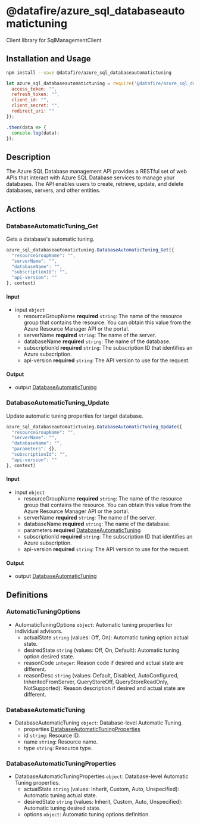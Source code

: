 # @datafire/azure_sql_databaseautomatictuning

Client library for SqlManagementClient

## Installation and Usage
```bash
npm install --save @datafire/azure_sql_databaseautomatictuning
```
```js
let azure_sql_databaseautomatictuning = require('@datafire/azure_sql_databaseautomatictuning').create({
  access_token: "",
  refresh_token: "",
  client_id: "",
  client_secret: "",
  redirect_uri: ""
});

.then(data => {
  console.log(data);
});
```

## Description

The Azure SQL Database management API provides a RESTful set of web APIs that interact with Azure SQL Database services to manage your databases. The API enables users to create, retrieve, update, and delete databases, servers, and other entities.

## Actions

### DatabaseAutomaticTuning_Get
Gets a database's automatic tuning.


```js
azure_sql_databaseautomatictuning.DatabaseAutomaticTuning_Get({
  "resourceGroupName": "",
  "serverName": "",
  "databaseName": "",
  "subscriptionId": "",
  "api-version": ""
}, context)
```

#### Input
* input `object`
  * resourceGroupName **required** `string`: The name of the resource group that contains the resource. You can obtain this value from the Azure Resource Manager API or the portal.
  * serverName **required** `string`: The name of the server.
  * databaseName **required** `string`: The name of the database.
  * subscriptionId **required** `string`: The subscription ID that identifies an Azure subscription.
  * api-version **required** `string`: The API version to use for the request.

#### Output
* output [DatabaseAutomaticTuning](#databaseautomatictuning)

### DatabaseAutomaticTuning_Update
Update automatic tuning properties for target database.


```js
azure_sql_databaseautomatictuning.DatabaseAutomaticTuning_Update({
  "resourceGroupName": "",
  "serverName": "",
  "databaseName": "",
  "parameters": {},
  "subscriptionId": "",
  "api-version": ""
}, context)
```

#### Input
* input `object`
  * resourceGroupName **required** `string`: The name of the resource group that contains the resource. You can obtain this value from the Azure Resource Manager API or the portal.
  * serverName **required** `string`: The name of the server.
  * databaseName **required** `string`: The name of the database.
  * parameters **required** [DatabaseAutomaticTuning](#databaseautomatictuning)
  * subscriptionId **required** `string`: The subscription ID that identifies an Azure subscription.
  * api-version **required** `string`: The API version to use for the request.

#### Output
* output [DatabaseAutomaticTuning](#databaseautomatictuning)



## Definitions

### AutomaticTuningOptions
* AutomaticTuningOptions `object`: Automatic tuning properties for individual advisors.
  * actualState `string` (values: Off, On): Automatic tuning option actual state.
  * desiredState `string` (values: Off, On, Default): Automatic tuning option desired state.
  * reasonCode `integer`: Reason code if desired and actual state are different.
  * reasonDesc `string` (values: Default, Disabled, AutoConfigured, InheritedFromServer, QueryStoreOff, QueryStoreReadOnly, NotSupported): Reason description if desired and actual state are different.

### DatabaseAutomaticTuning
* DatabaseAutomaticTuning `object`: Database-level Automatic Tuning.
  * properties [DatabaseAutomaticTuningProperties](#databaseautomatictuningproperties)
  * id `string`: Resource ID.
  * name `string`: Resource name.
  * type `string`: Resource type.

### DatabaseAutomaticTuningProperties
* DatabaseAutomaticTuningProperties `object`: Database-level Automatic Tuning properties.
  * actualState `string` (values: Inherit, Custom, Auto, Unspecified): Automatic tuning actual state.
  * desiredState `string` (values: Inherit, Custom, Auto, Unspecified): Automatic tuning desired state.
  * options `object`: Automatic tuning options definition.



